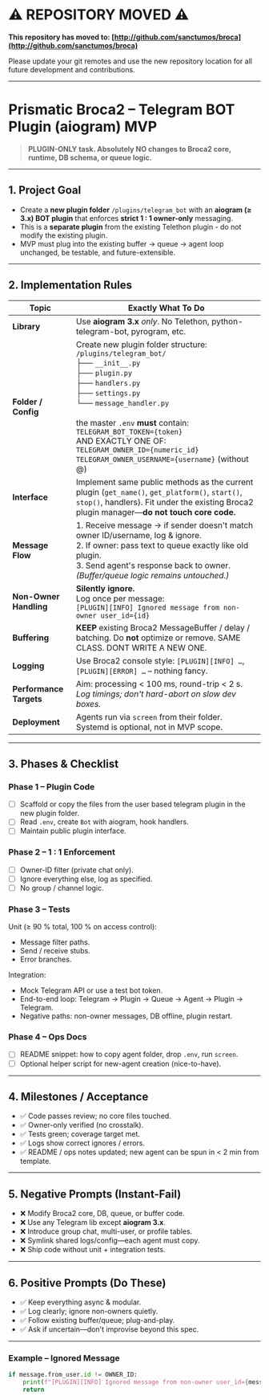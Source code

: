 # ⚠️ REPOSITORY MOVED ⚠️

**This repository has moved to: [http://github.com/sanctumos/broca](http://github.com/sanctumos/broca)**

Please update your git remotes and use the new repository location for all future development and contributions.

---

# **Prismatic Broca2 – Telegram BOT Plugin (aiogram) MVP**

> **PLUGIN-ONLY task. Absolutely NO changes to Broca2 core, runtime, DB schema, or queue logic.**

---

## 1. Project Goal

* Create a **new plugin folder** `/plugins/telegram_bot` with an **aiogram (≥ 3.x) BOT plugin** that enforces **strict 1 : 1 owner-only** messaging.
* This is a **separate plugin** from the existing Telethon plugin - do not modify the existing plugin.
* MVP must plug into the existing buffer → queue → agent loop unchanged, be testable, and future-extensible.

---

## 2. Implementation Rules

| Topic                   | Exactly What To Do                                                                                                                                                                                                    |
| ----------------------- | --------------------------------------------------------------------------------------------------------------------------------------------------------------------------------------------------------------------- |
| **Library**             | Use **aiogram 3.x** *only*. No Telethon, python-telegram-bot, pyrogram, etc.                                                                                                                                          |
| **Folder / Config**     | Create new plugin folder structure:<br>`/plugins/telegram_bot/`<br>├── `__init__.py`<br>├── `plugin.py`<br>├── `handlers.py`<br>├── `settings.py`<br>└── `message_handler.py`<br><br>the master `.env` **must** contain:<br>`TELEGRAM_BOT_TOKEN={token}`<br>AND EXACTLY ONE OF:<br>`TELEGRAM_OWNER_ID={numeric_id}`<br>`TELEGRAM_OWNER_USERNAME={username}` (without @)                                              |
| **Interface**           | Implement same public methods as the current plugin (`get_name()`, `get_platform()`, `start()`, `stop()`, handlers). Fit under the existing Broca2 plugin manager—**do not touch core code.**                         |
| **Message Flow**        | 1. Receive message → if sender doesn't match owner ID/username, log & ignore.<br>2. If owner: pass text to queue exactly like old plugin.<br>3. Send agent's response back to owner.<br>*(Buffer/queue logic remains untouched.)* |
| **Non-Owner Handling**  | **Silently ignore.**<br>Log once per message:<br>`[PLUGIN][INFO] Ignored message from non-owner user_id={id}`                                                                                                         |
| **Buffering**           | **KEEP** existing Broca2 MessageBuffer / delay / batching. Do **not** optimize or remove. SAME CLASS. DONT WRITE A NEW ONE.                                                                                                                             |
| **Logging**             | Use Broca2 console style: `[PLUGIN][INFO] …`, `[PLUGIN][ERROR] …` – nothing fancy.                                                                                                                                    |
| **Performance Targets** | Aim: processing < 100 ms, round-trip < 2 s. *Log timings; don't hard-abort on slow dev boxes.*                                                                                                                        |
| **Deployment**          | Agents run via `screen` from their folder. Systemd is optional, not in MVP scope.                                                                                                                                     |

---

## 3. Phases & Checklist

### Phase 1 – Plugin Code

* [ ] Scaffold or copy the files from the user based telegram plugin in the new plugin folder.
* [ ] Read `.env`, create `Bot` with aiogram, hook handlers.
* [ ] Maintain public plugin interface.

### Phase 2 – 1 : 1 Enforcement

* [ ] Owner-ID filter (private chat only).
* [ ] Ignore everything else, log as specified.
* [ ] No group / channel logic.

### Phase 3 – Tests

Unit (≥ 90 % total, 100 % on access control):

* Message filter paths.
* Send / receive stubs.
* Error branches.

Integration:

* Mock Telegram API or use a test bot token.
* End-to-end loop: Telegram → Plugin → Queue → Agent → Plugin → Telegram.
* Negative paths: non-owner messages, DB offline, plugin restart.

### Phase 4 – Ops Docs

* [ ] README snippet: how to copy agent folder, drop `.env`, run `screen`.
* [ ] Optional helper script for new-agent creation (nice-to-have).

---

## 4. Milestones / Acceptance

* ✅ Code passes review; no core files touched.
* ✅ Owner-only verified (no crosstalk).
* ✅ Tests green; coverage target met.
* ✅ Logs show correct ignores / errors.
* ✅ README / ops notes updated; new agent can be spun in < 2 min from template.

---

## 5. Negative Prompts (Instant-Fail)

* ❌ Modify Broca2 core, DB, queue, or buffer code.
* ❌ Use any Telegram lib except **aiogram 3.x**.
* ❌ Introduce group chat, multi-user, or profile tables.
* ❌ Symlink shared logs/config—each agent must copy.
* ❌ Ship code without unit + integration tests.

---

## 6. Positive Prompts (Do These)

* ✅ Keep everything async & modular.
* ✅ Log clearly; ignore non-owners quietly.
* ✅ Follow existing buffer/queue; plug-and-play.
* ✅ Ask if uncertain—don't improvise beyond this spec.

---

### Example – Ignored Message

```python
if message.from_user.id != OWNER_ID:
    print(f"[PLUGIN][INFO] Ignored message from non-owner user_id={message.from_user.id}")
    return
```

